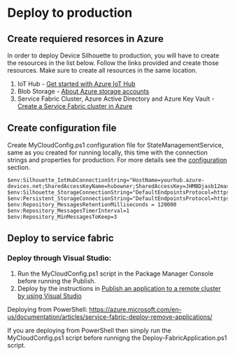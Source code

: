 # Deploy to production

## Create requiered resorces in Azure

In order to deploy Device Silhouette to production, you will have to create the resources in the list below. Follow the links provided and create those resources.
Make sure to create all resources in the same location.

1. IoT Hub - [Get started with Azure IoT Hub ](https://azure.microsoft.com/en-us/documentation/articles/iot-hub-csharp-csharp-getstarted/)
2. Blob Storage - [About Azure storage accounts](https://azure.microsoft.com/en-us/documentation/articles/storage-create-storage-account/)
3. Service Fabric Cluster, Azure Active Directory and Azure Key Vault - [Create a Service Fabric cluster in Azure](https://azure.microsoft.com/en-us/documentation/articles/service-fabric-cluster-creation-via-portal/)

## Create configuration file

Create MyCloudConfig.ps1 configuration file for StateManagementService, same as you created for running locally, this time with the connection strings and properties for production.
For more details see the [configuration](configuration.md) section.

```posh
$env:Silhouette_IotHubConnectionString="HostName=yourhub.azure-devices.net;SharedAccessKeyName=hubowner;SharedAccessKey=JHMBDjasb12masbdk1289askbsd9SjfHkJSFjqwhfqq="
$env:Silhouette_StorageConnectionString="DefaultEndpointsProtocol=https;AccountName=yourstorage;AccountKey=JkafnSADl34lNSADgd09ldsmnMASlfvmsvds9sd23dmvdsv/9dsv/sdfkjqwndssdljkvds9kjKJHhfds9Jjha=="
$env:Persistent_StorageConnectionString="DefaultEndpointsProtocol=https;AccountName=yourstorage;AccountKey=JkafnSADl34lNSADgd09ldsmnMASlfvmsvds9sd23dmvdsv/9dsv/sdfkjqwndssdljkvds9kjKJHhfds9Jjha=="
$env:Repository_MessagesRetentionMilliseconds = 120000
$env:Repository_MessagesTimerInterval=1
$env:Repository_MinMessagesToKeep=3
```

## Deploy to service fabric

### Deploy through Visual Studio:

1. Run the MyCloudConfig.ps1 script in the Package Manager Console before running the Publish.
2. Deploy by the instructions in [Publish an application to a remote cluster by using Visual Studio](https://azure.microsoft.com/en-us/documentation/articles/service-fabric-publish-app-remote-cluster/)

Deploying from PowerShell:
https://azure.microsoft.com/en-us/documentation/articles/service-fabric-deploy-remove-applications/

If you are deploying from PowerShell then simply run the MyCloudConfig.ps1 script before runnigng the Deploy-FabricApplication.ps1 script.




